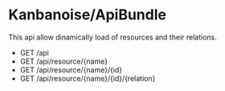 # Kanbanoise/ApiBundle

This api allow dinamically load of resources and their relations.

 - GET /api
 - GET /api/resource/{name}
 - GET /api/resource/{name}/{id}
 - GET /api/resource/{name}/{id}/{relation}

